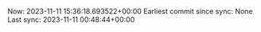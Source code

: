 Now: 2023-11-11 15:36:18.693522+00:00 Earliest commit since sync: None Last sync: 2023-11-11 00:48:44+00:00
